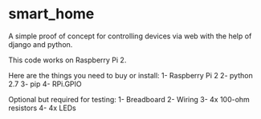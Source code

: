 # smart_home
A simple proof of concept for controlling devices via web with the help of django and python.

This code works on Raspberry Pi 2. 

Here are the things you need to buy or install:
1- Raspberry Pi 2
2- python 2.7
3- pip 
4- RPi.GPIO 

Optional but required for testing: 
1- Breadboard
2- Wiring
3- 4x 100-ohm resistors
4- 4x LEDs
